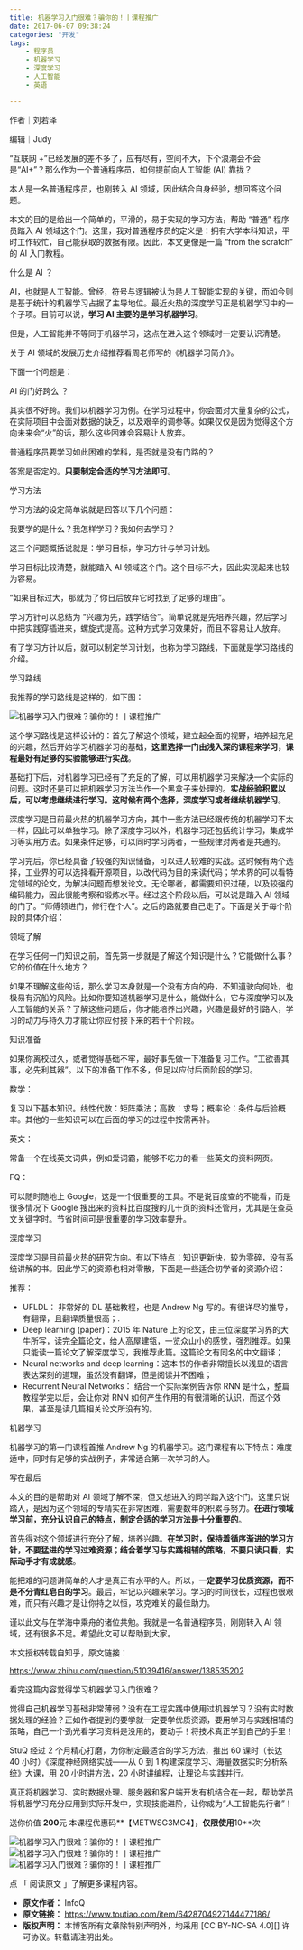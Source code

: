```yaml
---
title: 机器学习入门很难？骗你的！丨课程推广
date: 2017-06-07 09:38:24
categories: "开发"
tags:
	- 程序员
	- 机器学习
	- 深度学习
	- 人工智能
	- 英语

---
```


作者｜刘若泽

编辑｜Judy

“互联网 +”已经发展的差不多了，应有尽有，空间不大，下个浪潮会不会是“AI+”？那么作为一个普通程序员，如何提前向人工智能 (AI) 靠拢？

本人是一名普通程序员，也刚转入 AI 领域，因此结合自身经验，想回答这个问题。

本文的目的是给出一个简单的，平滑的，易于实现的学习方法，帮助 “普通” 程序员踏入 AI 领域这个门。这里，我对普通程序员的定义是：拥有大学本科知识，平时工作较忙，自己能获取的数据有限。因此，本文更像是一篇 “from the scratch” 的 AI 入门教程。

什么是 AI ？

AI，也就是人工智能。曾经，符号与逻辑被认为是人工智能实现的关键，而如今则是基于统计的机器学习占据了主导地位。最近火热的深度学习正是机器学习中的一个子项。目前可以说，**学习 AI 主要的是学习机器学习**。

但是，人工智能并不等同于机器学习，这点在进入这个领域时一定要认识清楚。

关于 AI 领域的发展历史介绍推荐看周老师写的《机器学习简介》。

下面一个问题是：

AI 的门好跨么 ？

其实很不好跨。我们以机器学习为例。在学习过程中，你会面对大量复杂的公式，在实际项目中会面对数据的缺乏，以及艰辛的调参等。如果仅仅是因为觉得这个方向未来会“火”的话，那么这些困难会容易让人放弃。

普通程序员要学习如此困难的学科，是否就是没有门路的？

答案是否定的。**只要制定合适的学习方法即可**。

学习方法

学习方法的设定简单说就是回答以下几个问题：

我要学的是什么？我怎样学习？我如何去学习？

这三个问题概括说就是：学习目标，学习方针与学习计划。

学习目标比较清楚，就能踏入 AI 领域这个门。这个目标不大，因此实现起来也较为容易。

“如果目标过大，那就为了你日后放弃它时找到了足够的理由”。

学习方针可以总结为 “兴趣为先，践学结合”。简单说就是先培养兴趣，然后学习中把实践穿插进来，螺旋式提高。这种方式学习效果好，而且不容易让人放弃。

有了学习方针以后，就可以制定学习计划，也称为学习路线，下面就是学习路线的介绍。

学习路线

我推荐的学习路线是这样的，如下图：

![机器学习入门很难？骗你的！丨课程推广][BYVM-EVFF-YEN2.jpg]

这个学习路线是这样设计的：首先了解这个领域，建立起全面的视野，培养起充足的兴趣，然后开始学习机器学习的基础，**这里选择一门由浅入深的课程来学习，课程最好有足够的实验能够进行实战**。

基础打下后，对机器学习已经有了充足的了解，可以用机器学习来解决一个实际的问题。这时还是可以把机器学习方法当作一个黑盒子来处理的。**实战经验积累以后，可以考虑继续进行学习。这时候有两个选择，深度学习或者继续机器学习**。

深度学习是目前最火热的机器学习方向，其中一些方法已经跟传统的机器学习不太一样，因此可以单独学习。除了深度学习以外，机器学习还包括统计学习，集成学习等实用方法。如果条件足够，可以同时学习两者，一些规律对两者是共通的。

学习完后，你已经具备了较强的知识储备，可以进入较难的实战。这时候有两个选择，工业界的可以选择看开源项目，以改代码为目的来读代码；学术界的可以看特定领域的论文，为解决问题而想发论文。无论哪者，都需要知识过硬，以及较强的编码能力，因此很能考察和锻炼水平。经过这个阶段以后，可以说是踏入 AI 领域的门了。“师傅领进门，修行在个人”。之后的路就要自己走了。下面是关于每个阶段的具体介绍：

领域了解

在学习任何一门知识之前，首先第一步就是了解这个知识是什么？它能做什么事？它的价值在什么地方？

如果不理解这些的话，那么学习本身就是一个没有方向的舟，不知道驶向何处，也极易有沉船的风险。比如你要知道机器学习是什么，能做什么，它与深度学习以及人工智能的关系？了解这些问题后，你才能培养出兴趣，兴趣是最好的引路人，学习的动力与持久力才能让你应付接下来的若干个阶段。

知识准备

如果你离校过久，或者觉得基础不牢，最好事先做一下准备复习工作。“工欲善其事，必先利其器”。以下的准备工作不多，但足以应付后面阶段的学习。

数学：

复习以下基本知识。线性代数：矩阵乘法；高数：求导；概率论：条件与后验概率。其他的一些知识可以在后面的学习的过程中按需再补。

英文：

常备一个在线英文词典，例如爱词霸，能够不吃力的看一些英文的资料网页。

FQ：

可以随时随地上 Google，这是一个很重要的工具。不是说百度查的不能看，而是很多情况下 Google 搜出来的资料比百度搜的几十页的资料还管用，尤其是在查英文关键字时。节省时间可是很重要的学习效率提升。

深度学习

深度学习是目前最火热的研究方向。有以下特点：知识更新快，较为零碎，没有系统讲解的书。因此学习的资源也相对零散，下面是一些适合初学者的资源介绍：

推荐：

 *  UFLDL： 非常好的 DL 基础教程，也是 Andrew Ng 写的。有很详尽的推导，有翻译，且翻译质量很高；.
 *  Deep learning (paper)：2015 年 Nature 上的论文，由三位深度学习界的大牛所写，读完全篇论文，给人高屋建瓴，一览众山小的感觉，强烈推荐。如果只能读一篇论文了解深度学习，我推荐此篇。这篇论文有同名的中文翻译；
 *  Neural networks and deep learning：这本书的作者非常擅长以浅显的语言表达深刻的道理，虽然没有翻译，但是阅读并不困难；
 *  Recurrent Neural Networks： 结合一个实际案例告诉你 RNN 是什么，整篇教程学完以后，会让你对 RNN 如何产生作用的有很清晰的认识，而这个效果，甚至是读几篇相关论文所没有的。

机器学习

机器学习的第一门课程首推 Andrew Ng 的机器学习。这门课程有以下特点：难度适中，同时有足够的实战例子，非常适合第一次学习的人。

写在最后

本文的目的是帮助对 AI 领域了解不深，但又想进入的同学踏入这个门。这里只说踏入，是因为这个领域的专精实在非常困难，需要数年的积累与努力。**在进行领域学习前，充分认识自己的特点，制定合适的学习方法是十分重要的**。

首先得对这个领域进行充分了解，培养兴趣。**在学习时，保持着循序渐进的学习方针，不要猛进的学习过难资源；结合着学习与实践相辅的策略，不要只读只看，实际动手才有成就感**。

能把难的问题讲简单的人才是真正有水平的人。所以，**一定要学习优质资源，而不是不分青红皂白的学习**。最后，牢记以兴趣来学习。学习的时间很长，过程也很艰难，而只有兴趣才是让你持之以恒，攻克难关的最佳助力。

谨以此文与在学海中乘舟的诸位共勉。我就是一名普通程序员，刚刚转入 AI 领域，还有很多不足。希望此文可以帮助到大家。

本文授权转载自知乎，原文链接：

https://www.zhihu.com/question/51039416/answer/138535202

看完这篇内容觉得学习机器学习入门很难？

觉得自己机器学习基础非常薄弱？没有在工程实践中使用过机器学习？没有实时数据处理的经验？正如作者提到的要学就一定要学优质资源，要用学习与实践相辅的策略，自己一个劲光看学习资料是没用的，要动手！将技术真正学到自己的手里！

StuQ 经过 2 个月精心打磨，为你制定最适合的学习方法，推出 60 课时（长达 40 小时）《深度神经网络实战——从 0 到 1 构建深度学习、海量数据实时分析系统》大课，用 20 小时讲方法，20 小时讲编程，让理论与实践并行。

真正将机器学习、实时数据处理、服务器和客户端开发有机结合在一起，帮助学员将机器学习充分应用到实际开发中，实现技能进阶，让你成为“人工智能先行者”！

送你价值 **200**元 本课程优惠码**【METWSG3MC4】**，仅限使用**10**次

![机器学习入门很难？骗你的！丨课程推广][QBJY-ZF77-NEUR.jpg]![机器学习入门很难？骗你的！丨课程推广][YBNM-IF7R-B6FR.jpg]![机器学习入门很难？骗你的！丨课程推广][ENZN-IY3I-QJQM.jpg]

点 「 阅读原文 」了解更多课程内容。


[BYVM-EVFF-YEN2.jpg]: /pro/os/crawler/BYVM-EVFF-YEN2.jpg
[QBJY-ZF77-NEUR.jpg]: /pro/os/crawler/QBJY-ZF77-NEUR.jpg
[YBNM-IF7R-B6FR.jpg]: /pro/os/crawler/YBNM-IF7R-B6FR.jpg
[ENZN-IY3I-QJQM.jpg]: /pro/os/crawler/ENZN-IY3I-QJQM.jpg
 *  **原文作者：** InfoQ
 *  **原文链接：** https://www.toutiao.com/item/6428704927144477186/
 *  **版权声明：** 本博客所有文章除特别声明外，均采用 [CC BY-NC-SA 4.0][] 许可协议。转载请注明出处。